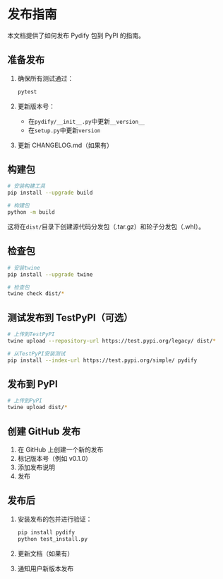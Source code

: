 # 发布指南

本文档提供了如何发布 Pydify 包到 PyPI 的指南。

## 准备发布

1. 确保所有测试通过：

   ```bash
   pytest
   ```

2. 更新版本号：

   - 在`pydify/__init__.py`中更新`__version__`
   - 在`setup.py`中更新`version`

3. 更新 CHANGELOG.md（如果有）

## 构建包

```bash
# 安装构建工具
pip install --upgrade build

# 构建包
python -m build
```

这将在`dist/`目录下创建源代码分发包（.tar.gz）和轮子分发包（.whl）。

## 检查包

```bash
# 安装twine
pip install --upgrade twine

# 检查包
twine check dist/*
```

## 测试发布到 TestPyPI（可选）

```bash
# 上传到TestPyPI
twine upload --repository-url https://test.pypi.org/legacy/ dist/*

# 从TestPyPI安装测试
pip install --index-url https://test.pypi.org/simple/ pydify
```

## 发布到 PyPI

```bash
# 上传到PyPI
twine upload dist/*
```

## 创建 GitHub 发布

1. 在 GitHub 上创建一个新的发布
2. 标记版本号（例如 v0.1.0）
3. 添加发布说明
4. 发布

## 发布后

1. 安装发布的包并进行验证：

   ```bash
   pip install pydify
   python test_install.py
   ```

2. 更新文档（如果有）

3. 通知用户新版本发布

